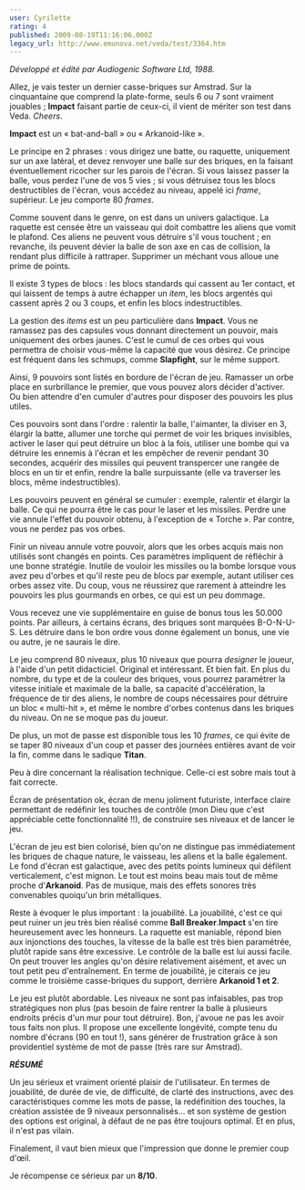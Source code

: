 ```yaml
---
user: Cyrilette
rating: 4
published: 2009-08-19T11:16:06.000Z
legacy_url: http://www.emunova.net/veda/test/3364.htm
---
```

_Développé et édité par Audiogenic Software Ltd, 1988\._  

  

Allez, je vais tester un dernier casse-briques sur Amstrad. Sur la cinquantaine que comprend la plate-forme, seuls 6 ou 7 sont vraiment jouables ; **Impact** faisant partie de ceux-ci, il vient de mériter son test dans Veda. _Cheers_.  

  

**Impact** est un « bat-and-ball » ou « Arkanoid-like ».  

Le principe en 2 phrases : vous dirigez une batte, ou raquette, uniquement sur un axe latéral, et devez renvoyer une balle sur des briques, en la faisant éventuellement ricocher sur les parois de l'écran. Si vous laissez passer la balle, vous perdez l'une de vos 5 vies ; si vous détruisez tous les blocs destructibles de l'écran, vous accédez au niveau, appelé ici _frame_, supérieur. Le jeu comporte 80 _frames_.  

  

Comme souvent dans le genre, on est dans un univers galactique. La raquette est censée être un vaisseau qui doit combattre les aliens que vomit le plafond. Ces aliens ne peuvent vous détruire s'il vous touchent ; en revanche, ils peuvent dévier la balle de son axe en cas de collision, la rendant plus difficile à rattraper. Supprimer un méchant vous alloue une prime de points.  

  

Il existe 3 types de blocs : les blocs standards qui cassent au 1er contact, et qui laissent de temps à autre échapper un _item_, les blocs argentés qui cassent après 2 ou 3 coups, et enfin les blocs indestructibles.  

  

La gestion des _items_ est un peu particulière dans **Impact**. Vous ne ramassez pas des capsules vous donnant directement un pouvoir, mais uniquement des orbes jaunes. C'est le cumul de ces orbes qui vous permettra de choisir vous-même la capacité que vous désirez. Ce principe est fréquent dans les schmups, comme **Slapfight**, sur le même support.  

Ainsi, 9 pouvoirs sont listés en bordure de l'écran de jeu. Ramasser un orbe place en surbrillance le premier, que vous pouvez alors décider d'activer. Ou bien attendre d'en cumuler d'autres pour disposer des pouvoirs les plus utiles.  

Ces pouvoirs sont dans l'ordre : ralentir la balle, l'aimanter, la diviser en 3, élargir la batte, allumer une torche qui permet de voir les briques invisibles, activer le laser qui peut détruire un bloc à la fois, utiliser une bombe qui va détruire les ennemis à l'écran et les empêcher de revenir pendant 30 secondes, acquérir des missiles qui peuvent transpercer une rangée de blocs en un tir et enfin, rendre la balle surpuissante (elle va traverser les blocs, même indestructibles).  

Les pouvoirs peuvent en général se cumuler : exemple, ralentir et élargir la balle. Ce qui ne pourra être le cas pour le laser et les missiles. Perdre une vie annule l'effet du pouvoir obtenu, à l'exception de « Torche ». Par contre, vous ne perdez pas vos orbes.  

Finir un niveau annule votre pouvoir, alors que les orbes acquis mais non utilisés sont changés en points. Ces paramètres impliquent de réfléchir à une bonne stratégie. Inutile de vouloir les missiles ou la bombe lorsque vous avez peu d'orbes et qu'il reste peu de blocs par exemple, autant utiliser ces orbes assez vite. Du coup, vous ne réussirez que rarement à atteindre les pouvoirs les plus gourmands en orbes, ce qui est un peu dommage.  

  

Vous recevez une vie supplémentaire en guise de bonus tous les 50.000 points. Par ailleurs, à certains écrans, des briques sont marquées B-O-N-U-S. Les détruire dans le bon ordre vous donne également un bonus, une vie ou autre, je ne saurais le dire.  

  

Le jeu comprend 80 niveaux, plus 10 niveaux que pourra _designer_ le joueur, à l'aide d'un petit didacticiel. Original et intéressant. Et bien fait. En plus du nombre, du type et de la couleur des briques, vous pourrez paramétrer la vitesse initiale et maximale de la balle, sa capacité d'accélération, la fréquence de tir des aliens, le nombre de coups nécessaires pour détruire un bloc « multi-hit », et même le nombre d'orbes contenus dans les briques du niveau. On ne se moque pas du joueur.  

De plus, un mot de passe est disponible tous les 10 _frames_, ce qui évite de se taper 80 niveaux d'un coup et passer des journées entières avant de voir la fin, comme dans le sadique **Titan**.  

  

Peu à dire concernant la réalisation technique. Celle-ci est sobre mais tout à fait correcte.  

Écran de présentation ok, écran de menu joliment futuriste, interface claire permettant de redéfinir les touches de contrôle (mon Dieu que c'est appréciable cette fonctionnalité !!), de construire ses niveaux et de lancer le jeu.  

L'écran de jeu est bien colorisé, bien qu'on ne distingue pas immédiatement les briques de chaque nature, le vaisseau, les aliens et la balle également. Le fond d'écran est galactique, avec des petits points lumineux qui défilent verticalement, c'est mignon. Le tout est moins beau mais tout de même proche d'**Arkanoid**. Pas de musique, mais des effets sonores très convenables quoiqu'un brin métalliques.  

  

Reste à évoquer le plus important : la jouabilité. La jouabilité, c'est ce qui peut ruiner un jeu très bien réalisé comme **Ball Breaker**.**Impact** s'en tire heureusement avec les honneurs. La raquette est maniable, répond bien aux injonctions des touches, la vitesse de la balle est très bien paramétrée, plutôt rapide sans être excessive. Le contrôle de la balle est lui aussi facile. On peut trouver les angles qu'on désire relativement aisément, et avec un tout petit peu d'entraînement. En terme de jouabilité, je citerais ce jeu comme le troisième casse-briques du support, derrière **Arkanoid 1 et 2**.  

  

Le jeu est plutôt abordable. Les niveaux ne sont pas infaisables, pas trop stratégiques non plus (pas besoin de faire rentrer la balle à plusieurs endroits précis d'un mur pour tout détruire). Bon, j'avoue ne pas les avoir tous faits non plus. Il propose une excellente longévité, compte tenu du nombre d'écrans (90 en tout !), sans générer de frustration grâce à son providentiel système de mot de passe (très rare sur Amstrad).  

  

_**RÉSUMÉ**_  

Un jeu sérieux et vraiment orienté plaisir de l'utilisateur. En termes de jouabilité, de durée de vie, de difficulté, de clarté des instructions, avec des caractéristiques comme les mots de passe, la redéfinition des touches, la création assistée de 9 niveaux personnalisés... et son système de gestion des options est original, à défaut de ne pas être toujours optimal. Et en plus, il n'est pas vilain.  

Finalement, il vaut bien mieux que l'impression que donne le premier coup d'œil.  

  

Je récompense ce sérieux par un **8/10**.